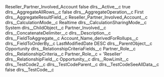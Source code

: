 <?xml version="1.0" encoding="UTF-8"?>
<CustomMetadata xmlns="http://soap.sforce.com/2006/04/metadata" xmlns:xsi="http://www.w3.org/2001/XMLSchema-instance" xmlns:xsd="http://www.w3.org/2001/XMLSchema">
    <label>Reseller_Partner_Involved_Account</label>
    <protected>false</protected>
    <values>
        <field>dlrs__Active__c</field>
        <value xsi:type="xsd:boolean">true</value>
    </values>
    <values>
        <field>dlrs__AggregateAllRows__c</field>
        <value xsi:type="xsd:boolean">false</value>
    </values>
    <values>
        <field>dlrs__AggregateOperation__c</field>
        <value xsi:type="xsd:string">First</value>
    </values>
    <values>
        <field>dlrs__AggregateResultField__c</field>
        <value xsi:type="xsd:string">Reseller_Partner_Involved_Account__c</value>
    </values>
    <values>
        <field>dlrs__CalculationMode__c</field>
        <value xsi:type="xsd:string">Realtime</value>
    </values>
    <values>
        <field>dlrs__CalculationSharingMode__c</field>
        <value xsi:type="xsd:string">System</value>
    </values>
    <values>
        <field>dlrs__ChildObject__c</field>
        <value xsi:type="xsd:string">Partner_Involved__c</value>
    </values>
    <values>
        <field>dlrs__ConcatenateDelimiter__c</field>
        <value xsi:nil="true"/>
    </values>
    <values>
        <field>dlrs__Description__c</field>
        <value xsi:nil="true"/>
    </values>
    <values>
        <field>dlrs__FieldToAggregate__c</field>
        <value xsi:type="xsd:string">Account_Name_derivedForRollups__c</value>
    </values>
    <values>
        <field>dlrs__FieldToOrderBy__c</field>
        <value xsi:type="xsd:string">LastModifiedDate DESC</value>
    </values>
    <values>
        <field>dlrs__ParentObject__c</field>
        <value xsi:type="xsd:string">Opportunity</value>
    </values>
    <values>
        <field>dlrs__RelationshipCriteriaFields__c</field>
        <value xsi:type="xsd:string">Partner_Role__c</value>
    </values>
    <values>
        <field>dlrs__RelationshipCriteria__c</field>
        <value xsi:type="xsd:string">Partner_Role__c = &apos;Reseller&apos;</value>
    </values>
    <values>
        <field>dlrs__RelationshipField__c</field>
        <value xsi:type="xsd:string">Opportunity__c</value>
    </values>
    <values>
        <field>dlrs__RowLimit__c</field>
        <value xsi:nil="true"/>
    </values>
    <values>
        <field>dlrs__TestCode2__c</field>
        <value xsi:nil="true"/>
    </values>
    <values>
        <field>dlrs__TestCodeParent__c</field>
        <value xsi:nil="true"/>
    </values>
    <values>
        <field>dlrs__TestCodeSeeAllData__c</field>
        <value xsi:type="xsd:boolean">false</value>
    </values>
    <values>
        <field>dlrs__TestCode__c</field>
        <value xsi:nil="true"/>
    </values>
</CustomMetadata>
